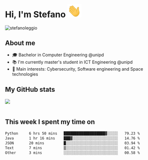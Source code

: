 # Hi, I'm Stefano <img src="https://raw.githubusercontent.com/stefanoleggio/stefanoleggio/main/images/wave.gif" width="45px">

<p align="left"> <img src="https://komarev.com/ghpvc/?username=stefanoleggio&label=Views&color=blue&style=plastic" alt="stefanoleggio" /></p>

## About me
- 🎓 Bachelor in Computer Engineering @unipd
- 📚 I'm currently master's student in ICT Engineering @unipd
- 🎯 Main interests: Cybersecurity, Software engineering and Space technologies


## My GitHub stats

<a href="https://github.com/anuraghazra/github-readme-stats" >
  <img align="center" src="https://github-readme-stats.vercel.app/api/top-langs/?username=stefanoleggio&langs_count=10&hide=jupyter%20notebook,html,blade&layout=compact&count_private=true&theme=swift" />
</a>
</br>
</br>

## This week I spent my time on


<!--START_SECTION:waka-->

```text
Python     6 hrs 50 mins   ███████████████████▓░░░░░   79.23 %
Java       1 hr 16 mins    ███▓░░░░░░░░░░░░░░░░░░░░░   14.76 %
JSON       20 mins         █░░░░░░░░░░░░░░░░░░░░░░░░   03.94 %
Text       7 mins          ▒░░░░░░░░░░░░░░░░░░░░░░░░   01.42 %
Other      3 mins          ░░░░░░░░░░░░░░░░░░░░░░░░░   00.58 %
```

<!--END_SECTION:waka-->

